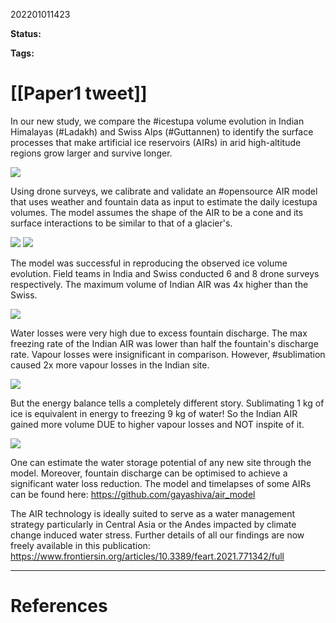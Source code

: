 202201011423

**Status:** 

**Tags:** 

# [[Paper1 tweet]]
In our new study, we compare the #icestupa volume evolution in Indian Himalayas (#Ladakh) and Swiss Alps (#Guttannen) to identify the surface processes that make artificial ice reservoirs (AIRs) in arid high-altitude regions grow larger and survive longer.

![](https://paper-attachments.dropbox.com/s_C3DE2D3153A22C1DF9DEB684D5FF9390CD06A5505A0780C4E0A536929698A6CD_1640934664132_2AIR.jpg)


Using drone surveys, we calibrate and validate an #opensource AIR model that uses weather and fountain data as input to estimate the daily icestupa volumes. The model assumes the shape of the AIR to be a cone and its surface interactions to be similar to that of a glacier's.

![](https://paper-attachments.dropbox.com/s_C3DE2D3153A22C1DF9DEB684D5FF9390CD06A5505A0780C4E0A536929698A6CD_1640934717795_Figure_3.jpg)
![](https://paper-attachments.dropbox.com/s_C3DE2D3153A22C1DF9DEB684D5FF9390CD06A5505A0780C4E0A536929698A6CD_1640934686174_shape.png)


The model was successful in reproducing the observed ice volume evolution. Field teams in India and Swiss conducted 6 and 8 drone surveys respectively. The maximum volume of Indian AIR was 4x higher than the Swiss.

![](https://paper-attachments.dropbox.com/s_C3DE2D3153A22C1DF9DEB684D5FF9390CD06A5505A0780C4E0A536929698A6CD_1640934751834_icev_slides_1.jpg)


Water losses were very high due to excess fountain discharge. The max freezing rate of the Indian AIR was lower than half the fountain's discharge rate. Vapour losses were insignificant in comparison. However, #sublimation caused 2x more vapour losses in the Indian site.

![](https://paper-attachments.dropbox.com/s_C3DE2D3153A22C1DF9DEB684D5FF9390CD06A5505A0780C4E0A536929698A6CD_1640934764381_mb.png)


But the energy balance tells a completely different story. Sublimating 1 kg of ice is equivalent in energy to freezing 9 kg of water! So the Indian AIR gained more volume DUE to higher vapour losses and NOT inspite of it. 

![](https://paper-attachments.dropbox.com/s_C3DE2D3153A22C1DF9DEB684D5FF9390CD06A5505A0780C4E0A536929698A6CD_1640934771700_eb.png)


One can estimate the water storage potential of any new site through the model. Moreover, fountain discharge can be optimised to achieve a significant water loss reduction. The model and timelapses of some AIRs can be found here: https://github.com/gayashiva/air_model

The AIR technology is ideally suited to serve as a water management strategy particularly in Central Asia or the Andes impacted by climate change induced water stress. Further details of all our findings are now freely available in this  publication:
https://www.frontiersin.org/articles/10.3389/feart.2021.771342/full


---
# References